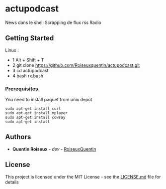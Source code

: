 # actupodcast

News dans le shell 
Scrapping de flux rss
Radio 

## Getting Started

Linux : 
 - 1 Alt + Shift + T
 - 2 git clone https://github.com/Roiseuxquentin/actupodcast.git
 - 3 cd actupodcast
 - 4 bash rx.bash

### Prerequisites

 You need to install paquet from unix depot

```
sudo apt-get install curl
sudo apt-get install mplayer
sudo apt-get install cowsay
sudo apt-get install 

```

## Authors

* **Quentin Roiseux** - *dev* - [RoiseuxQuentin](https://github.com/roiseuxquentin)

## License

This project is licensed under the MIT License - see the [LICENSE.md](LICENSE.md) file for details
